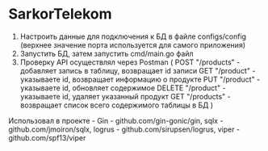 # SarkorTelekom
1) Настроить данные для подключения к БД в файле configs/config (верхнее значение порта используется для самого приложения)
2) Запустить БД, затем запустить cmd/main.go файл
3) Проверку API осуществлял через Postman (
    POST "/products" - добавляет запись в таблицу, возвращает id записи
    GET "/product" - указываете id, возвращает информацию о продукте
		PUT "/product" - указываете id, обновляет содержимое
		DELETE "/product" - указываете id, удаляет указанный продукт
		GET "/products" -  возвращает список всего содержимого таблицы в БД 
)


Использовал в проекте - Gin - github.com/gin-gonic/gin, 
  sqlx - github.com/jmoiron/sqlx, 
  logrus - github.com/sirupsen/logrus, 
  viper - github.com/spf13/viper
